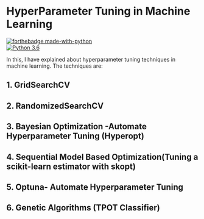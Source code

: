 # HyperParameter Tuning in Machine Learning

[![forthebadge made-with-python](http://ForTheBadge.com/images/badges/made-with-python.svg)](https://www.python.org/)                 
[![Python 3.6](https://img.shields.io/badge/python-3.6-blue.svg)](https://www.python.org/downloads/release/python-360/) 

In this, I have explained about hyperparameter tuning techniques in machine learning. The techniques are:

## 1. GridSearchCV
## 2. RandomizedSearchCV
## 3. Bayesian Optimization -Automate Hyperparameter Tuning (Hyperopt)
## 4. Sequential Model Based Optimization(Tuning a scikit-learn estimator with skopt)
## 5. Optuna- Automate Hyperparameter Tuning
## 6. Genetic Algorithms (TPOT Classifier)
